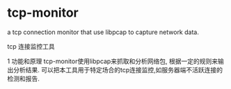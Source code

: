 # tcp-monitor
a tcp connection monitor that use libpcap to capture network data.

tcp 连接监控工具

1 功能和原理
  tcp-monitor使用libpcap来抓取和分析网络包, 根据一定的规则来输出分析结果. 
  可以把本工具用于特定场合的tcp连接监控,如服务器端不活跃连接的检测和报告.


